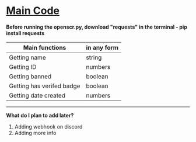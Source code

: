 # [Main Code](https://github.com/MakerScript/GetInfo-Roblox/blob/main/opensrc.py)
**Before running the openscr.py, download "requests" in the terminal - pip install requests**

| Main functions | in any form| 
| --- | --- | 
| Getting name| string | 
| Getting ID | numbers | 
| Getting banned | boolean |
| Getting has verifed badge | boolean | 
| Getting date created | numbers | 

---

**What do I plan to add later?**

1. Adding webhook on discord
2. Adding more info
